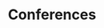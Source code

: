 ---
title: Conferences
longTitle: 'Conferences'
tags:
- gccommon
french:
- "[[Congres]]"
usedFor:
- "[[Colloquiums]]"
- "[[Conference proceedings]]"
- "[[Congresses]]"
- "[[Conventions Conferences]]"
- "[[Seminars]]"
- "[[Symposia]]"
- "[[Symposiums]]"
---